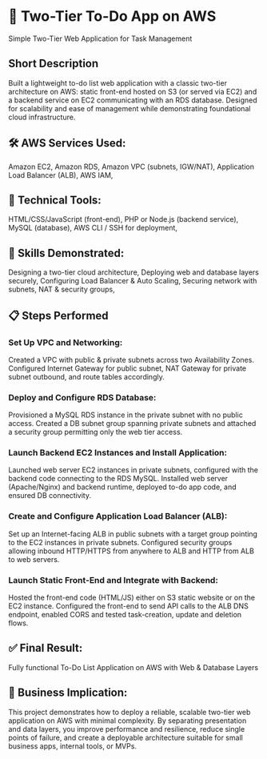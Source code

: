 # 🚀 Two-Tier To-Do App on AWS

Simple Two-Tier Web Application for Task Management

## Short Description

Built a lightweight to-do list web application with a classic two-tier architecture on AWS: static front-end hosted on S3 (or served via EC2) and a backend service on EC2 communicating with an RDS database. Designed for scalability and ease of management while demonstrating foundational cloud infrastructure.

## 🛠️ AWS Services Used:

Amazon EC2,
Amazon RDS,
Amazon VPC (subnets, IGW/NAT),
Application Load Balancer (ALB),
AWS IAM,

## 🧰 Technical Tools:

HTML/CSS/JavaScript (front-end),
PHP or Node.js (backend service),
MySQL (database),
AWS CLI / SSH for deployment,

## 🧠 Skills Demonstrated:

Designing a two-tier cloud architecture,
Deploying web and database layers securely,
Configuring Load Balancer & Auto Scaling,
Securing network with subnets, NAT & security groups,

## 📋 Steps Performed

### Set Up VPC and Networking:

Created a VPC with public & private subnets across two Availability Zones.
Configured Internet Gateway for public subnet, NAT Gateway for private subnet outbound, and route tables accordingly.

### Deploy and Configure RDS Database:

Provisioned a MySQL RDS instance in the private subnet with no public access.
Created a DB subnet group spanning private subnets and attached a security group permitting only the web tier access.

### Launch Backend EC2 Instances and Install Application:

Launched web server EC2 instances in private subnets, configured with the backend code connecting to the RDS MySQL.
Installed web server (Apache/Nginx) and backend runtime, deployed to-do app code, and ensured DB connectivity.

### Create and Configure Application Load Balancer (ALB):

Set up an Internet-facing ALB in public subnets with a target group pointing to the EC2 instances in private subnets.
Configured security groups allowing inbound HTTP/HTTPS from anywhere to ALB and HTTP from ALB to web servers.

### Launch Static Front-End and Integrate with Backend:

Hosted the front-end code (HTML/JS) either on S3 static website or on the EC2 instance.
Configured the front-end to send API calls to the ALB DNS endpoint, enabled CORS and tested task-creation, update and deletion flows.

## ✅ Final Result:

Fully functional To-Do List Application on AWS with Web & Database Layers

## 💼 Business Implication:

This project demonstrates how to deploy a reliable, scalable two-tier web application on AWS with minimal complexity. By separating presentation and data layers, you improve performance and resilience, reduce single points of failure, and create a deployable architecture suitable for small business apps, internal tools, or MVPs.
